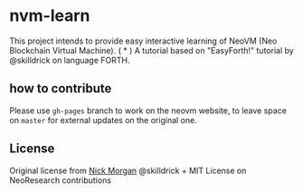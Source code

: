 # nvm-learn

This project intends to provide easy interactive learning of NeoVM (Neo Blockchain Virtual Machine). ( * ) A tutorial based on "EasyForth!" tutorial by @skilldrick on language FORTH.

## how to contribute

Please use `gh-pages` branch to work on the neovm website, to leave space on `master` for external updates on the original one.

## License

Original license from [Nick Morgan](https://twitter.com/skilldrick) @skilldrick + MIT License on NeoResearch contributions
